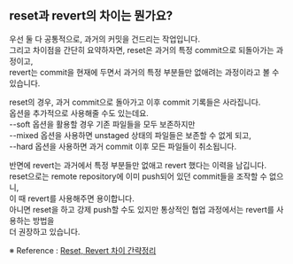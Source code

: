 ## reset과 revert의 차이는 뭔가요?

우선 둘 다 공통적으로, 과거의 커밋을 건드리는 작업입니다.  
그리고 차이점을 간단히 요약하자면, reset은 과거의 특정 commit으로 되돌아가는 과정이고,  
revert는 commit을 현재에 두면서 과거의 특정 부분들만 없애려는 과정이라고 볼 수 있습니다.

reset의 경우, 과거 commit으로 돌아가고 이후 commit 기록들은 사라집니다.  
옵션을 추가적으로 사용해줄 수도 있는데요.  
--soft 옵션을 활용할 경우 기존 파일들을 모두 보존하지만  
--mixed 옵션을 사용하면 unstaged 상태의 파일들은 보존할 수 없게 되고,  
--hard 옵션을 사용하면 과거 commit 이후 모든 파일들이 취소됩니다.

반면에 revert는 과거에서 특정 부분들만 없애고 revert 했다는 이력을 남깁니다.  
reset으로는 remote repository에 이미 push되어 있던 commit들을 조작할 수 없으니,  
이 때 revert를 사용해주면 용이합니다.  
아니면 reset을 하고 강제 push할 수도 있지만 통상적인 협업 과정에서는 revert를 사용하는 방법을  
더 권장하고 있습니다.

※ Reference : [Reset, Revert 차이 간략정리](https://youngest-programming.tistory.com/220)
